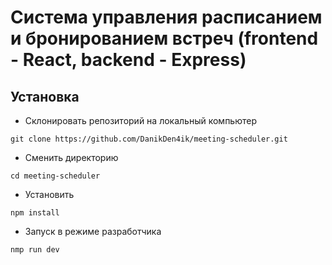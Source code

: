 # Система управления расписанием и бронированием встреч (frontend - React, backend - Express)

## Установка
- Склонировать репозиторий на локальный компьютер
```
git clone https://github.com/DanikDen4ik/meeting-scheduler.git
```
- Сменить директорию
```
cd meeting-scheduler
```
- Установить
```
npm install
```
- Запуск в режиме разработчика
```
nmp run dev
```